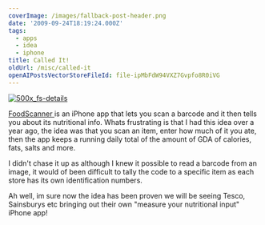 ```yaml
---
coverImage: /images/fallback-post-header.png
date: '2009-09-24T18:19:24.000Z'
tags:
  - apps
  - idea
  - iphone
title: Called It!
oldUrl: /misc/called-it
openAIPostsVectorStoreFileId: file-ipMbFdW94VXZ7Gvpfo8R0iVG
---
```


[![500x_fs-details](/wp-content/uploads/2009/09/500x_fs-details.jpg "500x_fs-details")](/wp-content/uploads/2009/09/500x_fs-details.jpg)

[FoodScanner ](https://itunes.apple.com/WebObjects/MZStore.woa/wa/viewSoftware?id=331140646&mt=8)is an iPhone app that lets you scan a barcode and it then tells you about its nutritional info. Whats frustrating is that I had this idea over a year ago, the idea was that you scan an item, enter how much of it you ate, then the app keeps a running daily total of the amount of GDA of calories, fats, salts and more.

<!-- more -->

I didn't chase it up as although I knew it possible to read a barcode from an image, it would of been difficult to tally the code to a specific item as each store has its own identification numbers.

Ah well, im sure now the idea has been proven we will be seeing Tesco, Sainsburys etc bringing out their own "measure your nutritional input" iPhone app!
